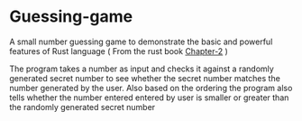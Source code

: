 # Guessing-game
A small number guessing game to demonstrate the basic and powerful features of Rust language ( From the rust book [Chapter-2](https://doc.rust-lang.org/book/ch02-00-guessing-game-tutorial.html) )

The program takes a number as input and checks it against a randomly generated secret number to see whether the secret number matches the number generated by the user. Also based on the ordering the program also tells whether the number entered entered by user is smaller or greater than the randomly generated secret number

